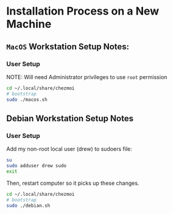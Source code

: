 # Installation Process on a New Machine

## `MacOS` Workstation Setup Notes:

### User Setup

NOTE: Will need Administrator privileges to use `root` permission

```bash
cd ~/.local/share/chezmoi
# bootstrap
sudo ./macos.sh
```

## Debian Workstation Setup Notes

### User Setup

Add my non-root local user (drew) to sudoers file:

```bash
su
sudo adduser drew sudo
exit
```

Then, restart computer so it picks up these changes.

```bash
cd ~/.local/share/chezmoi
# bootstrap
sudo ./debian.sh
```

